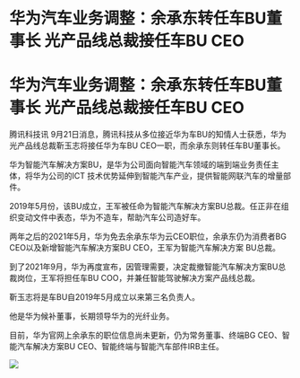 # 华为汽车业务调整：余承东转任车BU董事长 光产品线总裁接任车BU CEO

# 华为汽车业务调整：余承东转任车BU董事长 光产品线总裁接任车BU CEO

腾讯科技讯 9月21日消息，腾讯科技从多位接近华为车BU的知情人士获悉，华为光产品线总裁靳玉志将接任华为车BU CEO一职，而余承东则转任车BU董事长。

华为智能汽车解决方案BU，是华为公司面向智能汽车领域的端到端业务责任主体，将华为公司的ICT 技术优势延伸到智能汽车产业，提供智能网联汽车的增量部件。

2019年5月份，该BU成立，王军被任命为智能汽车解决方案BU总裁。任正非在组织变动文件中表态，华为不造车，帮助汽车公司造好车。

两年之后的2021年5月，华为免去余承东华为云CEO职位，余承东仍为消费者BG CEO以及新增智能汽车解决方案BU CEO，王军为智能汽车解决方案
BU总裁。

到了2021年9月，华为再度宣布，因管理需要，决定裁撤智能汽车解决方案BU总裁岗位，王军将担任车BU COO，并兼任智能驾驶解决方案产品线总裁。

靳玉志将是车BU自2019年5月成立以来第三名负责人。

他是华为候补董事，长期领导华为的光纤业务。

目前，华为官网上余承东的职位信息尚未更新，仍为常务董事、终端BG CEO、智能汽车解决方案BU CEO、智能终端与智能汽车部件IRB主任。

![](https://inews.gtimg.com/news_bt/Ooc_9zXdabn9415eTc2yGKvKZbfVgDp34IzI1MmJgQuWkAA/1000)

